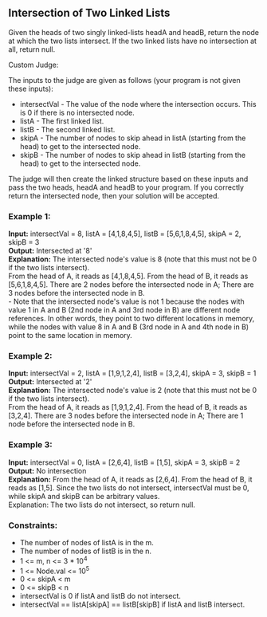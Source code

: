 <h2>Intersection of Two Linked Lists</h2>
<p>Given the heads of two singly linked-lists headA and headB, return the node at which the two lists intersect. If the two linked lists have no intersection at all, return null.</p>

<p>Custom Judge:</p>
<p>The inputs to the judge are given as follows (your program is not given these inputs):</p>
<ul>
  <li>intersectVal - The value of the node where the intersection occurs. This is 0 if there is no intersected node.</li>
  <li>listA - The first linked list.</li>
  <li>listB - The second linked list.</li>
  <li>skipA - The number of nodes to skip ahead in listA (starting from the head) to get to the intersected node.</li>
  <li>skipB - The number of nodes to skip ahead in listB (starting from the head) to get to the intersected node.</li>
</ul>
<p>The judge will then create the linked structure based on these inputs and pass the two heads, headA and headB to your program. If you correctly return the intersected node, then your solution will be accepted.</p>

<h3>Example 1:</h3>
<p><strong>Input:</strong> intersectVal = 8, listA = [4,1,8,4,5], listB = [5,6,1,8,4,5], skipA = 2, skipB = 3<br>
<strong>Output:</strong> Intersected at '8'<br>
<strong>Explanation:</strong> The intersected node's value is 8 (note that this must not be 0 if the two lists intersect).<br>
From the head of A, it reads as [4,1,8,4,5]. From the head of B, it reads as [5,6,1,8,4,5]. There are 2 nodes before the intersected node in A; There are 3 nodes before the intersected node in B.<br>
- Note that the intersected node's value is not 1 because the nodes with value 1 in A and B (2nd node in A and 3rd node in B) are different node references. In other words, they point to two different locations in memory, while the nodes with value 8 in A and B (3rd node in A and 4th node in B) point to the same location in memory.</p>

<h3>Example 2:</h3>
<p><strong>Input:</strong> intersectVal = 2, listA = [1,9,1,2,4], listB = [3,2,4], skipA = 3, skipB = 1<br>
<strong>Output:</strong> Intersected at '2'<br>
<strong>Explanation:</strong> The intersected node's value is 2 (note that this must not be 0 if the two lists intersect).<br>
From the head of A, it reads as [1,9,1,2,4]. From the head of B, it reads as [3,2,4]. There are 3 nodes before the intersected node in A; There are 1 node before the intersected node in B.</p>

<h3>Example 3:</h3>
<p><strong>Input:</strong> intersectVal = 0, listA = [2,6,4], listB = [1,5], skipA = 3, skipB = 2<br>
<strong>Output:</strong> No intersection<br>
<strong>Explanation:</strong> From the head of A, it reads as [2,6,4]. From the head of B, it reads as [1,5]. Since the two lists do not intersect, intersectVal must be 0, while skipA and skipB can be arbitrary values.<br>
Explanation: The two lists do not intersect, so return null.</p>

<h3>Constraints:</h3>
<ul>
  <li>The number of nodes of listA is in the m.</li>
  <li>The number of nodes of listB is in the n.</li>
  <li>1 <= m, n <= 3 * 10<sup>4</sup></li>
  <li>1 <= Node.val <= 10<sup>5</sup></li>
  <li>0 <= skipA < m</li>
  <li>0 <= skipB < n</li>
  <li>intersectVal is 0 if listA and listB do not intersect.</li>
  <li>intersectVal == listA[skipA] == listB[skipB] if listA and listB intersect.</li>
</ul>